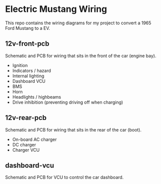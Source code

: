 # Electric Mustang Wiring

This repo contains the wiring diagrams for my project to convert a 1965 Ford
Mustang to a EV.

## 12v-front-pcb
Schematic and PCB for wiring that sits in the front of the car (engine bay).

* Ignition
* Indicators / hazard
* Internal lighting
* Dashboard VCU
* BMS
* Horn
* Headlights / highbeams
* Drive inhibition (preventing driving off when charging)

## 12v-rear-pcb
Schematic and PCB for wiring that sits in the rear of the car (boot).

* On-board AC charger
* DC charger
* Charger VCU

## dashboard-vcu
Schematic and PCB for VCU to control the car dashboard.
